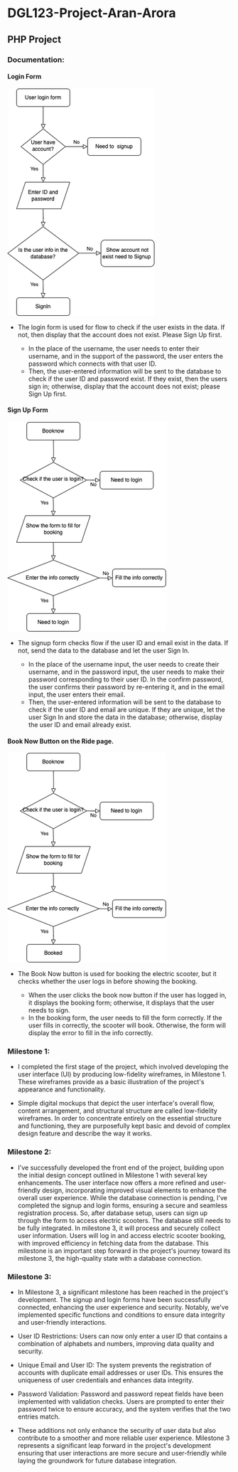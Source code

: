 # DGL123-Project-Aran-Arora

## PHP Project

### Documentation:
#### Login Form
![Login form](imagefolder/Login.png)
- The login form is used for flow to check if the user exists in the data. If not, then display that the account does not exist. Please Sign Up first.

    - In the place of the username, the user needs to enter their username, and in the support of the password, the user enters the password which connects with that user ID.
    - Then, the user-entered information will be sent to the database to check if the user ID and password exist. If they exist, then the users sign in; otherwise, display that the account does not exist; please Sign Up first. 

#### Sign Up Form
![Signup form](imagefolder/signup.png)
- The signup form checks flow if the user ID and email exist in the data. If not, send the data to the database and let the user Sign In.

    - In the place of the username input, the user needs to create their username, and in the password input, the user needs to make their password corresponding to their user ID. In the confirm password, the user confirms their password by re-entering it, and in the email input, the user enters their email.
    - Then, the user-entered information will be sent to the database to check if the user ID and email are unique. If they are unique, let the user Sign In and store the data in the database; otherwise, display the user ID and email already exist.

#### Book Now Button on the Ride page.
![Book Now button](imagefolder/booknow.png)
- The Book Now button is used for booking the electric scooter, but it checks whether the user logs in before showing the booking.

    - When the user clicks the book now button if the user has logged in, it displays the booking form; otherwise, it displays that the user needs to sign.
    - In the booking form, the user needs to fill the form correctly. If the user fills in correctly, the scooter will book. Otherwise, the form will display the error to fill in the info correctly.


### Milestone 1:
- I completed the first stage of the project, which involved developing the user interface (UI) by producing low-fidelity wireframes, in Milestone 1. These wireframes provide as a basic illustration of the project's appearance and functionality.

- Simple digital mockups that depict the user interface's overall flow, content arrangement, and structural structure are called low-fidelity wireframes. In order to concentrate entirely on the essential structure and functioning, they are purposefully kept basic and devoid of complex design feature and describe the way it works.

### Milestone 2:

- I've successfully developed the front end of the project, building upon the initial design concept outlined in Milestone 1 with several key enhancements. The user interface now offers a more refined and user-friendly design, incorporating improved visual elements to enhance the overall user experience. While the database connection is pending, I've completed the signup and login forms, ensuring a secure and seamless registration process. So, after database setup, users can sign up through the form to access electric scooters. The database still needs to be fully integrated. In milestone 3, it will process and securely collect user information. Users will log in and access electric scooter booking, with improved efficiency in fetching data from the database. This milestone is an important step forward in the project's journey toward its milestone 3, the high-quality state with a database connection.


### Milestone 3:

- In Milestone 3, a significant milestone has been reached in the project's development. The signup and login forms have been successfully connected, enhancing the user experience and security. Notably, we've implemented specific functions and conditions to ensure data integrity and user-friendly interactions.

- User ID Restrictions: Users can now only enter a user ID that contains a combination of alphabets and numbers, improving data quality and security.

- Unique Email and User ID: The system prevents the registration of accounts with duplicate email addresses or user IDs. This ensures the uniqueness of user credentials and enhances data integrity.

- Password Validation: Password and password repeat fields have been implemented with validation checks. Users are prompted to enter their password twice to ensure accuracy, and the system verifies that the two entries match.

- These additions not only enhance the security of user data but also contribute to a smoother and more reliable user experience. Milestone 3 represents a significant leap forward in the project's development ensuring that user interactions are more secure and user-friendly while laying the groundwork for future database integration.




